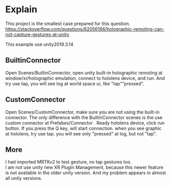 # Explain

This project is the smallest case prepared for this question. https://stackoverflow.com/questions/62056166/holographic-remoting-can-not-capture-gestures-at-unity

This example use unity2019.3.14

## BuiltinConnector

Open Scenes/BuiltinConnector, open unity built-in holographic remoting at window/xr/holographic emulation, connect to hololens device, and run. And try use tap, you will see log at world space ui, like "tap"\"pressed".

## CustomConnector

Open Scenes/CustomConnector, make sure you are not using the built-in connector. The only difference with the BuiltinConnector scenes is the use custom connector at Prefabes/Connector .
Ready hololens device, click run button. If you press the Q key, will start connection. when you see graphic at hololens, try use tap. you will see only "pressed" at log, but not "tap".

## More

I had imported MRTKv2 to test gesture, no tap gestures too.  
I am not use unity new XR Plugin Management, because this newer feature is not available in the older unity version. And my problem appears in almost all unity versions.
